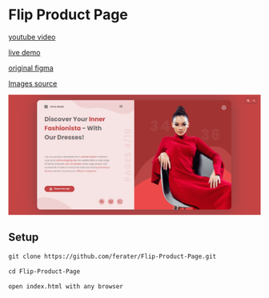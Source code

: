 <!-- ![alt text](https://raw.githubusercontent.com/ferater/Flip-Product-Page/main/assets/img/ss.gif?raw=true) -->
# Flip Product Page

[youtube video](https://www.youtube.com/watch?v=VbSat6XaDgI)

[live demo](https://ferater.github.io/Flip-Product-Page/)


[original figma](https://www.figma.com/community/file/1232699175688399885)

[Images source](https://unsplash.com/es/@zvandrei)

![alt text](https://github.com/ferater/Flip-Product-Page/blob/main/assets/img/ScreenShot.png)

## Setup
```
git clone https://github.com/ferater/Flip-Product-Page.git
```
```
cd Flip-Product-Page
```
```
open index.html with any browser
```








